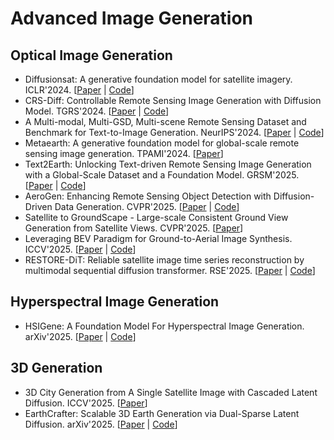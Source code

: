 # Advanced Image Generation

## Optical Image Generation

- Diffusionsat: A generative foundation model for satellite imagery. ICLR'2024. [[Paper](https://arxiv.org/abs/2312.03606) | [Code](https://www.samarkhanna.com/DiffusionSat/)]
- CRS-Diff: Controllable Remote Sensing Image Generation with Diffusion Model. TGRS'2024. [[Paper](https://arxiv.org/abs/2403.11614) | [Code](https://github.com/Sonettoo/CRS-Diff)]
- A Multi-modal, Multi-GSD, Multi-scene Remote Sensing Dataset and Benchmark for Text-to-Image Generation. NeurIPS'2024. [[Paper](https://proceedings.neurips.cc/paper_files/paper/2024/hash/1697e3fb412da11dc9488249f9e7bbc9-Abstract-Datasets_and_Benchmarks_Track.html) | [Code](https://github.com/ljl5261/MMM-RS)]
- Metaearth: A generative foundation model for global-scale remote sensing image generation. TPAMI'2024. [[Paper](https://arxiv.org/abs/2405.13570)]
- Text2Earth: Unlocking Text-driven Remote Sensing Image Generation with a Global-Scale Dataset and a Foundation Model. GRSM'2025. [[Paper](https://arxiv.org/abs/2501.00895) | [Code](https://github.com/chen-yang-liu/Text2Earth)]
- AeroGen: Enhancing Remote Sensing Object Detection with Diffusion-Driven Data Generation. CVPR'2025. [[Paper](https://arxiv.org/abs/2411.15497) | [Code](https://github.com/Sonettoo/AeroGen)]
- Satellite to GroundScape - Large-scale Consistent Ground View Generation from Satellite Views. CVPR'2025. [[Paper](https://openaccess.thecvf.com/content/CVPR2025/html/Xu_Satellite_to_GroundScape_-_Large-scale_Consistent_Ground_View_Generation_from_CVPR_2025_paper.html)]
- Leveraging BEV Paradigm for Ground-to-Aerial Image Synthesis. ICCV'2025. [[Paper](https://arxiv.org/abs/2408.01812) | [Code](https://github.com/opendatalab/skydiffusion)]
- RESTORE-DiT: Reliable satellite image time series reconstruction by multimodal sequential diffusion transformer. RSE'2025. [[Paper](https://doi.org/10.1016/j.rse.2025.114872) | [Code](https://github.com/SQD1/RESTORE-DiT)]

## Hyperspectral Image Generation

- HSIGene: A Foundation Model For Hyperspectral Image Generation. arXiv'2025. [[Paper](https://arxiv.org/abs/2409.12470) | [Code](https://github.com/LiPang/HSIGene)]

## 3D Generation

- 3D City Generation from A Single Satellite Image with Cascaded Latent Diffusion. ICCV'2025. [[Paper](https://arxiv.org/abs/2507.04403)]
- EarthCrafter: Scalable 3D Earth Generation via Dual-Sparse Latent Diffusion. arXiv'2025. [[Paper](https://arxiv.org/abs/2507.16535) | [Code](https://whiteinblue.github.io/earthcrafter/)]

